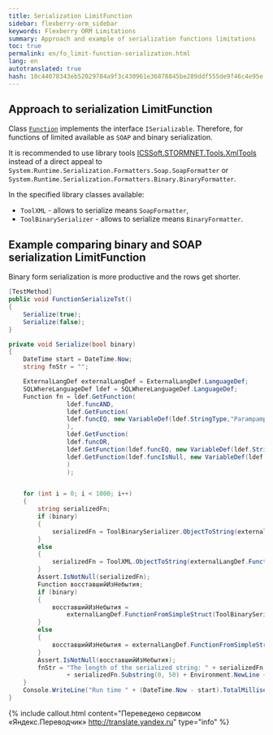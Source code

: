 ```yaml
--- 
title: Serialization LimitFunction 
sidebar: flexberry-orm_sidebar 
keywords: Flexberry ORM Limitations 
summary: Approach and example of serialization functions limitations 
toc: true 
permalink: en/fo_limit-function-serialization.html 
lang: en 
autotranslated: true 
hash: 10c44078343eb52029784a9f3c430961e36878845be289ddf555de9f46c4e95e 
--- 
```


## Approach to serialization LimitFunction 

Class [`Function`](fo_limit-function.html) implements the interface `ISerializable`. Therefore, for functions of limited available as `SOAP` and binary serialization. 

It is recommended to use library tools [ICSSoft.STORMNET.Tools.XmlTools](fo_ics-soft-stormnet-tools.html) instead of a direct appeal to `System.Runtime.Serialization.Formatters.Soap.SoapFormatter` or `System.Runtime.Serialization.Formatters.Binary.BinaryFormatter`. 

In the specified library classes available: 

* `ToolXML` - allows to serialize means `SoapFormatter`, 
* `ToolBinarySerializer` - allows to serialize means `BinaryFormatter`. 

## Example comparing binary and SOAP serialization LimitFunction 

Binary form serialization is more productive and the rows get shorter. 

```csharp
[TestMethod]        
public void FunctionSerializeTst()        
{
    Serialize(true);            
    Serialize(false);        
}

private void Serialize(bool binary)
{
    DateTime start = DateTime.Now;
    string fnStr = "";

    ExternalLangDef externalLangDef = ExternalLangDef.LanguageDef;
    SQLWhereLanguageDef ldef = SQLWhereLanguageDef.LanguageDef;
    Function fn = ldef.GetFunction(
                ldef.funcAND,
                ldef.GetFunction(
                ldef.funcEQ, new VariableDef(ldef.StringType,"Parampampam"), "who goes to visit in the morning"
                ),
                ldef.GetFunction(
                ldef.funcOR,
                ldef.GetFunction(ldef.funcEQ, new VariableDef(ldef.StringType, "Compositepicture"), Environment.UserName),
                ldef.GetFunction(ldef.funcIsNull, new VariableDef(ldef.StringType, "Nationair"))
                )
                );


    for (int i = 0; i < 1000; i++)
    {
        string serializedFn;
        if (binary)
        {
            serializedFn = ToolBinarySerializer.ObjectToString(externalLangDef.FunctionToSimpleStruct(fn));
        }
        else
        {
            serializedFn = ToolXML.ObjectToString(externalLangDef.FunctionToSimpleStruct(fn));
        }
        Assert.IsNotNull(serializedFn);
        Function восставшийИзНебытия;
        if (binary)
        {
            восставшийИзНебытия =
                externalLangDef.FunctionFromSimpleStruct(ToolBinarySerializer.ObjectFromString(serializedFn));
        }
        else
        {
            восставшийИзНебытия = externalLangDef.FunctionFromSimpleStruct(ToolXML.ObjectFromString(serializedFn));
        }
        Assert.IsNotNull(восставшийИзНебытия);
        fnStr = "The length of the serialized string: " + serializedFn.Length + Environment.NewLine
                + serializedFn.Substring(0, 50) + Environment.NewLine + "lf: " + восставшийИзНебытия;
    }            
    Console.WriteLine("Run time " + (DateTime.Now - start).TotalMilliseconds);
}
``` 



{% include callout.html content="Переведено сервисом «Яндекс.Переводчик» <http://translate.yandex.ru>" type="info" %}